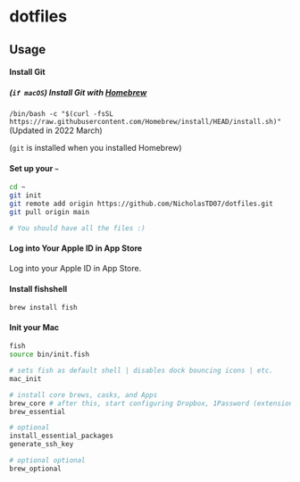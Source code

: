 # dotfiles

## Usage

#### Install Git

##### (`if macOS`) Install Git with [Homebrew](https://brew.sh)

`/bin/bash -c "$(curl -fsSL https://raw.githubusercontent.com/Homebrew/install/HEAD/install.sh)"` (Updated in 2022 March)

(`git` is installed when you installed Homebrew)

#### Set up your `~`

```sh
cd ~
git init
git remote add origin https://github.com/NicholasTD07/dotfiles.git
git pull origin main

# You should have all the files :)
```

#### Log into Your Apple ID in App Store

Log into your Apple ID in App Store.

#### Install fishshell

`brew install fish`

#### Init your Mac

```sh
fish
source bin/init.fish

# sets fish as default shell | disables dock bouncing icons | etc.
mac_init

# install core brews, casks, and Apps
brew_core # after this, start configuring Dropbox, 1Password (extensions), Alfred, iTerm, Firefox
brew_essential

# optional
install_essential_packages
generate_ssh_key

# optional optional
brew_optional
```
